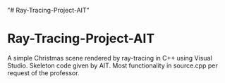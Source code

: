 "# Ray-Tracing-Project-AIT" 
# Ray-Tracing-Project-AIT

A simple Christmas scene rendered by ray-tracing in C++ using Visual Studio. 
Skeleton code given by AIT. Most functionality in source.cpp per request of the professor.
